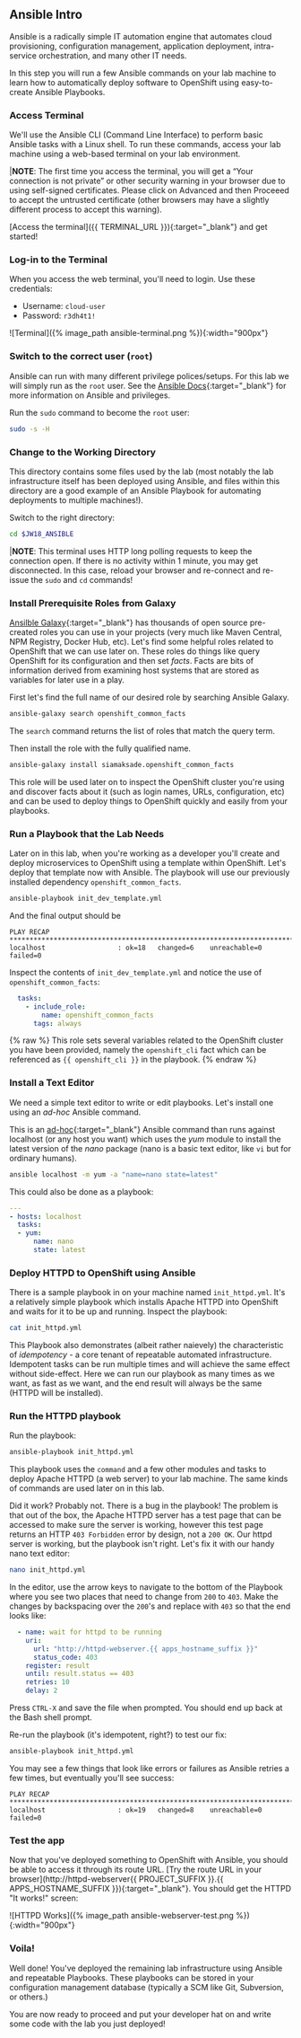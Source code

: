 ## Ansible Intro

Ansible is a radically simple IT automation engine that automates cloud provisioning, configuration management,
application deployment, intra-service orchestration, and many other IT needs.

In this step you will run a few Ansible commands on your lab machine to learn how to automatically
deploy software to OpenShift using easy-to-create Ansible Playbooks.

### Access Terminal

We'll use the Ansible CLI (Command Line Interface) to perform basic Ansible tasks with a Linux shell. To run these
commands, access your lab machine using a web-based terminal on your lab environment.

|**NOTE**: The first time you access the terminal, you will get a “Your connection is not private” or other security warning in your browser due to using self-signed certificates. Please click on Advanced and then Proceeed to accept the untrusted certificate (other browsers may have a slightly different process to accept this warning).

[Access the terminal]({{ TERMINAL_URL }}){:target="_blank"} and get started!

### Log-in to the Terminal

When you access the web terminal, you'll need to login. Use these credentials:

* Username: `cloud-user`
* Password: `r3dh4t1!`

![Terminal]({% image_path ansible-terminal.png %}){:width="900px"}

### Switch to the correct user (`root`)

Ansible can run with many different privilege polices/setups. For this lab we will simply run
as the `root` user. See the [Ansible Docs](https://docs.ansible.com/ansible/latest){:target="_blank"} for more information
on Ansible and privileges.

Run the `sudo` command to become the `root` user:

~~~sh
sudo -s -H
~~~

### Change to the Working Directory

This directory contains some files used by the lab (most notably the lab infrastructure itself has
been deployed using Ansible, and files within this directory are a good example of an Ansible
Playbook for automating deployments to multiple machines!).

Switch to the right directory:

~~~sh
cd $JW18_ANSIBLE
~~~

|**NOTE**: This terminal uses HTTP long polling requests to keep the connection open. If there is no activity within 1 minute, you may get disconnected. In this case, reload your browser and re-connect and re-issue the `sudo` and `cd` commands!

### Install Prerequisite Roles from Galaxy

[Ansilble Galaxy](https://galaxy.ansible.com/){:target="_blank"} has thousands of open source pre-created roles you can use in your projects (very much like
Maven Central, NPM Registry, Docker Hub, etc). Let's find some helpful roles related to OpenShift
that we can use later on. These roles do things like query OpenShift for its configuration and then
set _facts_. Facts are bits of information derived from examining host systems that are stored as variables for later use in a play.

First let's find the full name of our desired role by searching Ansible Galaxy.

~~~sh
ansible-galaxy search openshift_common_facts
~~~

The `search` command returns the list of roles that match the query term.

Then install the role with the fully qualified name.

~~~sh
ansible-galaxy install siamaksade.openshift_common_facts
~~~

This role will be used later on to inspect the OpenShift cluster you're using and discover facts
about it (such as login names, URLs, configuration, etc) and can be used to deploy things to OpenShift
quickly and easily from your playbooks.

### Run a Playbook that the Lab Needs

Later on in this lab, when you're working as a developer you'll create and deploy microservices
to OpenShift using a template within OpenShift. Let's deploy that template now with Ansible. The
playbook will use our previously installed dependency `openshift_common_facts`.

~~~sh
ansible-playbook init_dev_template.yml
~~~

And the final output should be

~~~
PLAY RECAP *********************************************************************************  
localhost                  : ok=18   changed=6    unreachable=0    failed=0  
~~~

Inspect the contents of `init_dev_template.yml` and notice the use of `openshift_common_facts`:

~~~yaml
  tasks:
    - include_role:
        name: openshift_common_facts
      tags: always
~~~

{% raw  %}
This role sets several variables related to the OpenShift cluster you have been provided, namely
the `openshift_cli` fact which can be referenced as `{{ openshift_cli }}` in the playbook.
{% endraw %}

### Install a Text Editor

We need a simple text editor to write or edit playbooks. Let's install one using an _ad-hoc_ Ansible command.

This is an [ad-hoc](https://docs.ansible.com/ansible/latest/user_guide/intro_adhoc.html){:target="_blank"} Ansible command than runs against localhost (or any host you want) which uses the _yum_ module to install the latest version of the _nano_ package (nano is a basic text editor, like `vi` but for ordinary humans).

~~~sh
ansible localhost -m yum -a "name=nano state=latest"
~~~

This could also be done as a playbook:

~~~yaml
---
- hosts: localhost
  tasks:
  - yum:
      name: nano
      state: latest
~~~

### Deploy HTTPD to OpenShift using Ansible

There is a sample playbook in on your machine named `init_httpd.yml`. It's a relatively simple
playbook which installs Apache HTTPD into OpenShift and waits for it to be up and running. Inspect
the playbook:

~~~sh
cat init_httpd.yml
~~~

This Playbook also demonstrates (albeit rather naievely) the characteristic of _idempotency_ - a core tenant of repeatable automated infrastructure.
Idempotent tasks can be run multiple times and will achieve the same effect without side-effect. Here we can run our playbook as many
times as we want, as fast as we want, and the end result will always be the same (HTTPD will be installed).

### Run the HTTPD playbook

Run the playbook:

~~~sh
ansible-playbook init_httpd.yml
~~~


This playbook uses the `command` and a few other modules and tasks to deploy Apache HTTPD (a web server) to your lab machine.
The same kinds of commands are used later on in this lab.

Did it work? Probably not. There is a bug in the playbook! The problem is that out of the box,
the Apache HTTPD server has a test page that can be accessed to make sure the server is working,
however this test page returns an HTTP `403 Forbidden` error by design, not a `200 OK`. Our httpd
server is working, but the playbook isn't right. Let's fix it with our handy nano text editor:

~~~sh
nano init_httpd.yml
~~~

In the editor, use the arrow keys to navigate to the bottom of the Playbook where you see two places
that need to change from `200` to `403`. Make the changes by backspacing over the `200`'s and replace
with `403` so that the end looks like:

~~~yaml
  - name: wait for httpd to be running
    uri:
      url: "http://httpd-webserver.{{ apps_hostname_suffix }}"
      status_code: 403
    register: result
    until: result.status == 403
    retries: 10
    delay: 2
~~~

Press `CTRL-X` and save the file when prompted. You should end up back at the Bash shell prompt.

Re-run the playbook (it's idempotent, right?) to test our fix:

~~~sh
ansible-playbook init_httpd.yml
~~~

You may see a few things that look like errors or failures as Ansible retries a few times, but eventually
you'll see success:

~~~
PLAY RECAP *******************************************************************************************************************************************
localhost                  : ok=19   changed=8    unreachable=0    failed=0
~~~

### Test the app

Now that you've deployed something to OpenShift with Ansible, you should be able to access it
through its route URL. [Try the route URL in your browser](http://httpd-webserver{{ PROJECT_SUFFIX }}.{{ APPS_HOSTNAME_SUFFIX }}){:target="_blank"}.
You should get the HTTPD "It works!" screen:

![HTTPD Works]({% image_path ansible-webserver-test.png %}){:width="900px"}

### Voila!

Well done! You've deployed the remaining lab infrastructure using Ansible and repeatable Playbooks.
These playbooks can be stored in your configuration management database (typically a SCM like Git,
Subversion, or others.)

You are now ready to proceed and put your developer hat on and write some code with the lab you
just deployed!

